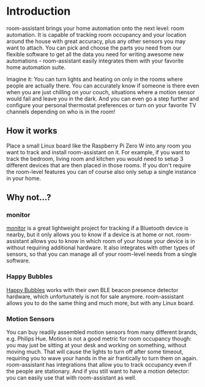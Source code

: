 # Introduction

room-assistant brings your home automation onto the next level: room automation.
It is capable of tracking room occupancy and your location around the house with great accuracy, plus any other sensors you may want to attach.
You can pick and choose the parts you need from our flexible software to get all the data you need for writing awesome new automations - room-assistant easily integrates them with your favorite home automation suite.

Imagine it: You can turn lights and heating on only in the rooms where people are actually there.
You can accurately know if someone is there even when you are just chilling on your couch, situations where a motion sensor would fail and leave you in the dark.
And you can even go a step further and configure your personal thermostat preferences or turn on your favorite TV channels depending on who is in the room!

## How it works

Place a small Linux board like the Raspberry Pi Zero W into any room you want to track and install room-assistant on it.
For example, if you want to track the bedroom, living room and kitchen you would need to setup 3 different devices that are then placed in those rooms.
If you don't require the room-level features you can of course also only setup a single instance in your home.

## Why not...?

### monitor

[monitor](https://github.com/andrewjfreyer/monitor) is a great lightweight project for tracking if a Bluetooth device is nearby, but it only allows you to know if a device is at home or not.
room-assistant allows you to know in which room of your house your device is in without requiring additional hardware.
It also integrates with other types of sensors, so that you can manage all of your room-level needs from a single software.

### Happy Bubbles

[Happy Bubbles](https://www.happybubbles.tech) works with their own BLE beacon presence detector hardware, which unfortunately is not for sale anymore.
room-assistant allows you to do the same thing and much more, but with any Linux board.

### Motion Sensors

You can buy readily assembled motion sensors from many different brands, e.g. Philips Hue.
Motion is not a good metric for room occupancy though: you may just be sitting at your desk and working on something, without moving much.
That will cause the lights to turn off after some timeout, requiring you to wave your hands in the air frantically to turn them on again.
room-assistant has integrations that allow you to track occupancy even if the people are stationary.
And if you still want to have a motion detector: you can easily use that with room-assistant as well.

